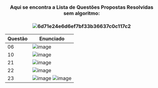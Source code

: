 <h3 align = center> Aqui se encontra a Lista de Questões Propostas Resolvidas sem algoritmo: <h3 align = center>

  ![6d71e24e6d6ef7bf33b36637c0c117c2](https://user-images.githubusercontent.com/125154278/233858500-bd6320b3-2ca2-4bab-82e6-e7d521a1aefe.gif)
  
| Questão | Enunciado |
| --- | --- |
| 06 | ![image](https://user-images.githubusercontent.com/128996657/233857236-08530853-5b96-4812-937f-721899761b49.png) |
| 10 | ![image](https://user-images.githubusercontent.com/128996657/233857243-7d938d64-34e1-4be6-9887-ef7f6a9edf94.png) |
| 21 | ![image](https://user-images.githubusercontent.com/128996657/233857281-f168fbb9-6389-446e-8e7c-6c140301281d.png) |
| 22 | ![image](https://user-images.githubusercontent.com/128996657/233857351-4764da05-f021-4f91-974a-87113c5e6122.png) |
| 23 | ![image](https://user-images.githubusercontent.com/128996657/233857299-a71ee759-8fbd-4517-8326-bf10261c591b.png) ![image](https://user-images.githubusercontent.com/128996657/233857313-51a34ed9-8937-41f4-966a-8b9b011757b7.png) |


